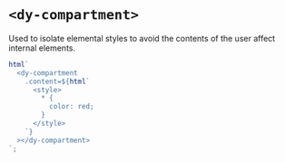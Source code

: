 # `<dy-compartment>`

Used to isolate elemental styles to avoid the contents of the user affect internal elements.

```ts
html`
  <dy-compartment
    .content=${html`
      <style>
        * {
          color: red;
        }
      </style>
    `}
  ></dy-compartment>
`;
```
